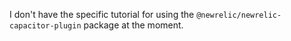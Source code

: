 I don't have the specific tutorial for using the `@newrelic/newrelic-capacitor-plugin` package at the moment.